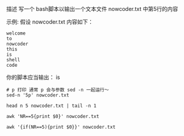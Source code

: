 描述
写一个 bash脚本以输出一个文本文件 nowcoder.txt 中第5行的内容

示例:
假设 nowcoder.txt 内容如下：
```
welcome
to
nowcoder
this
is
shell
code
```
你的脚本应当输出：
is




```
# p 打印 通常 p 会与参数 sed -n 一起运行～
sed-n '5p' nowcoder.txt
```
```
head n 5 nowcoder.txt | tail -n 1
```
```
awk 'NR==5{print $0}' nowcoder.txt

awk '{if(NR==5){print $0}}' nowcoder.txt
```